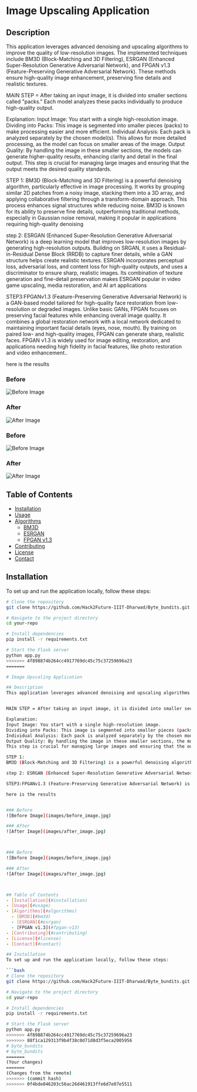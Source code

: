 # Image Upscaling Application

## Description
This application leverages advanced denoising and upscaling algorithms to improve the quality of low-resolution images. The implemented techniques include BM3D (Block-Matching and 3D Filtering), ESRGAN (Enhanced Super-Resolution Generative Adversarial Network), and FPGAN v1.3 (Feature-Preserving Generative Adversarial Network). These methods ensure high-quality image enhancement, preserving fine details and realistic textures.


MAIN STEP = After taking an input image, it is divided into smaller sections called "packs." Each model analyzes these packs individually to produce high-quality output.

Explanation:
Input Image: You start with a single high-resolution image.
Dividing into Packs: This image is segmented into smaller pieces (packs) to make processing easier and more efficient.
Individual Analysis: Each pack is analyzed separately by the chosen model(s). This allows for more detailed processing, as the model can focus on smaller areas of the image.
Output Quality: By handling the image in these smaller sections, the models can generate higher-quality results, enhancing clarity and detail in the final output.
This step is crucial for managing large images and ensuring that the output meets the desired quality standards.

STEP 1:
BM3D (Block-Matching and 3D Filtering) is a powerful denoising algorithm, particularly effective in image processing. It works by grouping similar 2D patches from a noisy image, stacking them into a 3D array, and applying collaborative filtering through a transform-domain approach. This process enhances signal structures while reducing noise. BM3D is known for its ability to preserve fine details, outperforming traditional methods, especially in Gaussian noise removal, making it popular in applications requiring high-quality denoising

step 2: ESRGAN (Enhanced Super-Resolution Generative Adversarial Network) is a deep learning model that improves low-resolution images by generating high-resolution outputs. Building on SRGAN, it uses a Residual-in-Residual Dense Block (RRDB) to capture finer details, while a GAN structure helps create realistic textures. ESRGAN incorporates perceptual loss, adversarial loss, and content loss for high-quality outputs, and uses a discriminator to ensure sharp, realistic images. Its combination of texture generation and fine-detail preservation makes ESRGAN popular in video game upscaling, media restoration, and AI art applications

STEP3:FPGANv1.3 (Feature-Preserving Generative Adversarial Network) is a GAN-based model tailored for high-quality face restoration from low-resolution or degraded images. Unlike basic GANs, FPGAN focuses on preserving facial features while enhancing overall image quality. It combines a global restoration network with a local network dedicated to maintaining important facial details (eyes, nose, mouth). By training on paired low- and high-quality images, FPGAN can generate sharp, realistic faces. FPGAN v1.3 is widely used for image editing, restoration, and applications needing high fidelity in facial features, like photo restoration and video enhancement..

here is the results 


### Before
![Before Image](images/before_image.jpg)

### After
![After Image](images/after_image.jpg)  



### Before
![Before Image](images/before_image.jpg)

### After
![After Image](images/after_image.jpg)  



## Table of Contents
- [Installation](#installation)
- [Usage](#usage)
- [Algorithms](#algorithms)
  - [BM3D](#bm3d)
  - [ESRGAN](#esrgan)
  - [FPGAN v1.3](#fpgan-v13)
- [Contributing](#contributing)
- [License](#license)
- [Contact](#contact)

## Installation
To set up and run the application locally, follow these steps:

```bash
# Clone the repository
git clone https://github.com/Hack2Future-IIIT-Dharwad/Byte_bundits.git

# Navigate to the project directory
cd your-repo

# Install dependencies
pip install -r requirements.txt

# Start the Flask server
python app.py
>>>>>>> 4f898874b264cc4917769dc45c75c37259696a23
=======

# Image Upscaling Application

## Description
This application leverages advanced denoising and upscaling algorithms to improve the quality of low-resolution images. The implemented techniques include BM3D (Block-Matching and 3D Filtering), ESRGAN (Enhanced Super-Resolution Generative Adversarial Network), and FPGAN v1.3 (Feature-Preserving Generative Adversarial Network). These methods ensure high-quality image enhancement, preserving fine details and realistic textures.


MAIN STEP = After taking an input image, it is divided into smaller sections called "packs." Each model analyzes these packs individually to produce high-quality output.

Explanation:
Input Image: You start with a single high-resolution image.
Dividing into Packs: This image is segmented into smaller pieces (packs) to make processing easier and more efficient.
Individual Analysis: Each pack is analyzed separately by the chosen model(s). This allows for more detailed processing, as the model can focus on smaller areas of the image.
Output Quality: By handling the image in these smaller sections, the models can generate higher-quality results, enhancing clarity and detail in the final output.
This step is crucial for managing large images and ensuring that the output meets the desired quality standards.

STEP 1:
BM3D (Block-Matching and 3D Filtering) is a powerful denoising algorithm, particularly effective in image processing. It works by grouping similar 2D patches from a noisy image, stacking them into a 3D array, and applying collaborative filtering through a transform-domain approach. This process enhances signal structures while reducing noise. BM3D is known for its ability to preserve fine details, outperforming traditional methods, especially in Gaussian noise removal, making it popular in applications requiring high-quality denoising

step 2: ESRGAN (Enhanced Super-Resolution Generative Adversarial Network) is a deep learning model that improves low-resolution images by generating high-resolution outputs. Building on SRGAN, it uses a Residual-in-Residual Dense Block (RRDB) to capture finer details, while a GAN structure helps create realistic textures. ESRGAN incorporates perceptual loss, adversarial loss, and content loss for high-quality outputs, and uses a discriminator to ensure sharp, realistic images. Its combination of texture generation and fine-detail preservation makes ESRGAN popular in video game upscaling, media restoration, and AI art applications

STEP3:FPGANv1.3 (Feature-Preserving Generative Adversarial Network) is a GAN-based model tailored for high-quality face restoration from low-resolution or degraded images. Unlike basic GANs, FPGAN focuses on preserving facial features while enhancing overall image quality. It combines a global restoration network with a local network dedicated to maintaining important facial details (eyes, nose, mouth). By training on paired low- and high-quality images, FPGAN can generate sharp, realistic faces. FPGAN v1.3 is widely used for image editing, restoration, and applications needing high fidelity in facial features, like photo restoration and video enhancement..

here is the results 


### Before
![Before Image](images/before_image.jpg)

### After
![After Image](images/after_image.jpg)  



### Before
![Before Image](images/before_image.jpg)

### After
![After Image](images/after_image.jpg)  



## Table of Contents
- [Installation](#installation)
- [Usage](#usage)
- [Algorithms](#algorithms)
  - [BM3D](#bm3d)
  - [ESRGAN](#esrgan)
  - [FPGAN v1.3](#fpgan-v13)
- [Contributing](#contributing)
- [License](#license)
- [Contact](#contact)

## Installation
To set up and run the application locally, follow these steps:

```bash
# Clone the repository
git clone https://github.com/Hack2Future-IIIT-Dharwad/Byte_bundits.git

# Navigate to the project directory
cd your-repo

# Install dependencies
pip install -r requirements.txt

# Start the Flask server
python app.py
>>>>>>> 4f898874b264cc4917769dc45c75c37259696a23
>>>>>>> 88f1ca129313f9b4f38c0d71d8d3f5eca2005956
# byte_bundits
# byte_bundits
=======
(Your changes)
=======
(Changes from the remote)
>>>>>>> (commit hash)
>>>>>>> 0f4bde046203c56ac26d461913ffe6d7e07e5511
